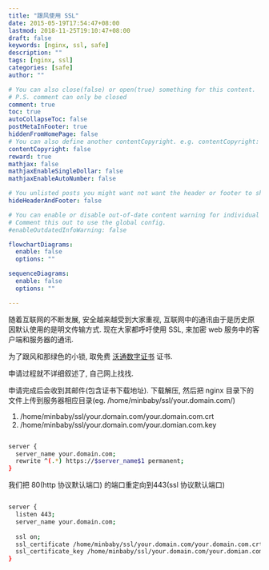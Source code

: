 ```yaml
---
title: "跟风使用 SSL"
date: 2015-05-19T17:54:47+08:00
lastmod: 2018-11-25T19:10:47+08:00
draft: false
keywords: [nginx, ssl, safe]
description: ""
tags: [nginx, ssl]
categories: [safe]
author: ""

# You can also close(false) or open(true) something for this content.
# P.S. comment can only be closed
comment: true
toc: true
autoCollapseToc: false
postMetaInFooter: true
hiddenFromHomePage: false
# You can also define another contentCopyright. e.g. contentCopyright: "This is another copyright."
contentCopyright: false
reward: true
mathjax: false
mathjaxEnableSingleDollar: false
mathjaxEnableAutoNumber: false

# You unlisted posts you might want not want the header or footer to show
hideHeaderAndFooter: false

# You can enable or disable out-of-date content warning for individual post.
# Comment this out to use the global config.
#enableOutdatedInfoWarning: false

flowchartDiagrams:
  enable: false
  options: ""

sequenceDiagrams: 
  enable: false
  options: ""

---
```


随着互联网的不断发展, 安全越来越受到大家重视, 互联网中的通讯由于是历史原因默认使用的是明文传输方式.
现在大家都呼吁使用 SSL, 来加密 web 服务中的客户端和服务器的通讯.

为了跟风和那绿色的小锁, 取免费 [沃通数字证书][1] 证书.

申请过程就不详细叙述了, 自己网上找找.

申请完成后会收到其邮件(包含证书下载地址). 
下载解压, 然后把 nginx 目录下的文件上传到服务器相应目录(eg. /home/minbaby/ssl/your.domain.com/)

1. /home/minbaby/ssl/your.domain.com/your.domain.com.crt
2. /home/minbaby/ssl/your.domain.com/your.domian.com.key

```bash

server {
  server_name your.domain.com;
  rewrite ^(.*) https://$server_name$1 permanent;
}
```

我们把 80(http 协议默认端口) 的端口重定向到443(ssl 协议默认端口)

```bash

server {
  listen 443;
  server_name your.domain.com;
  
  ssl on;
  ssl_certificate /home/minbaby/ssl/your.domain.com/your.domain.com.crt; 
  ssl_certificate_key /home/minbaby/ssl/your.domain.com/your.domian.com.key;
}
```

  [1]: https://buy.wosign.com/free/FreeSSL.html
